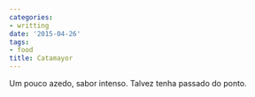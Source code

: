 ```yaml
---
categories:
- writting
date: '2015-04-26'
tags:
- food
title: Catamayor
---
```


Um pouco azedo, sabor intenso. Talvez tenha passado do ponto.

